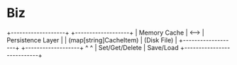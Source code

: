 # Biz
+-------------------+       +-------------------+
|   Memory Cache     | <-->  | Persistence Layer  |
| (map[string]CacheItem)     | (Disk File)       |
+-------------------+       +-------------------+
^                           ^
| Set/Get/Delete           | Save/Load
+---------------------------+